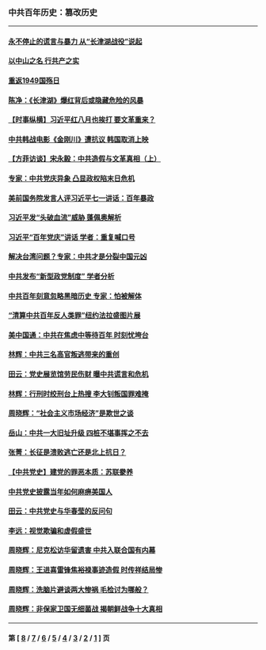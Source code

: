 ### 中共百年历史：篡改历史
---
#### [永不停止的谎言与暴力 从“长津湖战役”说起](../../pages/nf1176115/n13494094.md?03170430) 
#### [以中山之名 行共产之实](../../pages/nf1176115/n13346437.md?03170430) 
#### [重返1949国殇日](../../pages/nf1176115/n13346372.md?03170430) 
#### [陈净：《长津湖》爆红背后或隐藏危险的风暴](../../pages/nf1176115/n13314364.md?03170430) 
#### [【时事纵横】习近平红八月也挨打 要文革重来？](../../pages/nf1176115/n13231393.md?03170430) 
#### [中共韩战电影《金刚川》遭抗议 韩国取消上映](../../pages/nf1176115/n13219114.md?03170430) 
#### [【方菲访谈】宋永毅：中共造假与文革真相（上）](../../pages/nf1176115/n13200760.md?03170430) 
#### [专家：中共党庆异象 凸显政权陷末日危机](../../pages/nf1176115/n13067084.md?03170430) 
#### [美前国务院发言人评习近平七一讲话：百年暴政](../../pages/nf1176115/n13066986.md?03170430) 
#### [习近平发“头破血流”威胁 蓬佩奥解析](../../pages/nf1176115/n13063604.md?03170430) 
#### [习近平“百年党庆”讲话 学者：重复喊口号](../../pages/nf1176115/n13061411.md?03170430) 
#### [解决台湾问题？专家：中共才是分裂中国元凶](../../pages/nf1176115/n13060811.md?03170430) 
#### [中共发布“新型政党制度” 学者分析](../../pages/nf1176115/n13056354.md?03170430) 
#### [中共百年刻意忽略黑暗历史 专家：怕被解体](../../pages/nf1176115/n13056056.md?03170430) 
#### [“清算中共百年反人类罪”纽约法拉盛图片展](../../pages/nf1176115/n13052220.md?03170430) 
#### [美中国通：中共在焦虑中等待百年 时刻忧垮台](../../pages/nf1176115/n13048820.md?03170430) 
#### [林辉：中共三名高官叛逃带来的重创](../../pages/nf1176115/n13035206.md?03170430) 
#### [田云：党史展览馆劳民伤财 曝中共谎言和危机](../../pages/nf1176115/n13033900.md?03170430) 
#### [林辉：行刑时绞刑台上热搜 李大钊叛国罪难掩](../../pages/nf1176115/n13031965.md?03170430) 
#### [周晓辉：“社会主义市场经济”是欺世之谈](../../pages/nf1176115/n13024090.md?03170430) 
#### [岳山：中共一大旧址升级 四桩不堪事挥之不去](../../pages/nf1176115/n13021697.md?03170430) 
#### [张菁：长征是溃败逃亡还是北上抗日？](../../pages/nf1176115/n13020585.md?03170430) 
#### [【中共党史】建党的罪恶本质：苏联豢养](../../pages/nf1176115/n13011888.md?03170430) 
#### [中共党史披露当年如何麻痹美国人](../../pages/nf1176115/n12966400.md?03170430) 
#### [田云：中共党史与华春莹的反问句](../../pages/nf1176115/n12765178.md?03170430) 
#### [李远：视觉欺骗和虚假盛世](../../pages/nf1176115/n12993376.md?03170430) 
#### [周晓辉：尼克松访华留遗害 中共入联合国有内幕](../../pages/nf1176115/n12991422.md?03170430) 
#### [周晓辉：王进喜雷锋焦裕禄事迹造假 时传祥结局惨](../../pages/nf1176115/n12985497.md?03170430) 
#### [周晓辉：洗脑片避谈两大惨祸 毛检讨为哪般？](../../pages/nf1176115/n12971285.md?03170430) 
#### [周晓辉：非保家卫国无细菌战 揭朝鲜战争十大真相](../../pages/nf1176115/n12954161.md?03170430) 

---
#### 第 [ [8](./8.md?03170430) / [7](./7.md?03170430) / [6](./6.md?03170430) / [5](./5.md?03170430) / [4](./4.md?03170430) / [3](./3.md?03170430) / [2](./2.md?03170430) / [1](./1.md?03170430) ] 页
